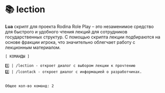 # 📚 lection
**Lua** скрипт для проекта Rodina Role Play – это незаменимое средство для быстрого и удобного чтения лекций для сотрудников государственных структур. 
С помощью скрипта лекции подбираются на основе фракции игрока, что значительно облегчает работу с лекционным материалом.
```
[ КОМАНДЫ ]

1️⃣ | /lection - откроет диалог с выбором лекции к прочтению
2️⃣ | /lcontack - откроет диалог с информацией о разработчиках.


Общее кол-во команд: 2
```
